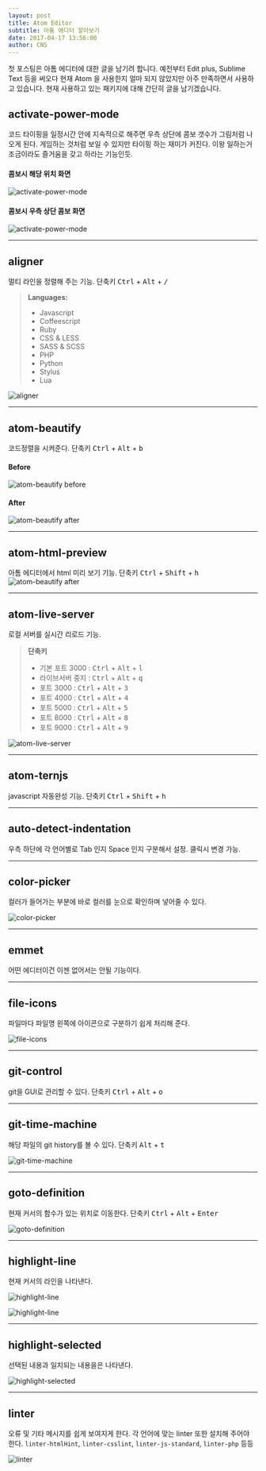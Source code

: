 ```yaml
---
layout: post
title: Atom Editor
subtitle: 아톰 에디터 알아보기
date: 2017-04-17 13:56:00
author: CNS
---
```


첫 포스팅은 아톰 에디터에 대한 글을 남기려 합니다. 예전부터 Edit plus, Sublime Text 등을 써오다 현재 Atom 을 사용한지 얼마 되지 않았지만 아주 만족하면서 사용하고 있습니다. 현재 사용하고 있는 패키지에 대해 간단히 글을 남기겠습니다.

## activate-power-mode ##
코드 타이핑을 일정시간 안에 지속적으로 해주면 우측 상단에 콤보 갯수가 그림처럼 나오게 된다. 게임하는 것처럼 보일 수 있지만 타이핑 하는 재미가 커진다. 이왕 일하는거 조금이라도 즐거움을 갖고 하라는 기능인듯.



#### 콤보시 해당 위치 화면 ####
![activate-power-mode](https://i.github-camo.com/b1d03b9b7a9d7dc9a32d1eab307b5378f8c59a7b/68747470733a2f2f636c6f75642e67697468756275736572636f6e74656e742e636f6d2f6173736574732f3638383431352f31313631353536352f31306631363435362d396336352d313165352d386166342d3236356630316663383361302e676966)


#### 콤보시 우측 상단 콤보 화면 ####
![activate-power-mode](https://i.github-camo.com/ca572e22e64a42c44f59e1ebb40d4a1e1b748761/68747470733a2f2f636c6f75642e67697468756275736572636f6e74656e742e636f6d2f6173736574732f31303539303739392f31383831373233372f38373663326438342d383332312d313165362d383332342d6631353430363034633062642e676966)

----------

## aligner ##
멀티 라인을 정렬해 주는 기능.
단축키 <kbd>Ctrl</kbd> + <kbd>Alt</kbd> + <kbd>/</kbd>

>**Languages:**
> - Javascript
> - Coffeescript
> - Ruby
> - CSS & LESS
> - SASS & SCSS
> - PHP
> - Python
> - Stylus
> - Lua

![aligner](https://i.github-camo.com/00db833ad432a419abb9fd49bcd6297ab823d9a2/68747470733a2f2f7261772e6769746875622e636f6d2f61647269616e6c656534342f61746f6d2d616c69676e65722f6d61737465722f64656d6f2e676966)

----------

## atom-beautify ##
코드정렬을 시켜준다.
단축키 <kbd>Ctrl</kbd> + <kbd>Alt</kbd> + <kbd>b</kbd>


#### Before ####
![atom-beautify before](https://i.github-camo.com/5229b375979441bdcee790e2f0802b3899678baa/68747470733a2f2f636c6f75642e67697468756275736572636f6e74656e742e636f6d2f6173736574732f313838353333332f31363534323732372f64623532616463362d343038612d313165362d383234652d3034616564303662643266372e706e67)


#### After ####
![atom-beautify after](https://i.github-camo.com/8f053415f4dfba4849d9bbe8327425d54511d94b/68747470733a2f2f636c6f75642e67697468756275736572636f6e74656e742e636f6d2f6173736574732f313838353333332f31363534323732382f64636163333730302d343038612d313165362d386533352d3963386663343433326564632e706e67)

----------

## atom-html-preview ##
아톰 에디터에서 html 미리 보기 기능.
단축키 <kbd>Ctrl</kbd> + <kbd>Shift</kbd> + <kbd>h</kbd>
![atom-beautify after](https://i.github-camo.com/8f053415f4dfba4849d9bbe8327425d54511d94b/68747470733a2f2f636c6f75642e67697468756275736572636f6e74656e742e636f6d2f6173736574732f313838353333332f31363534323732382f64636163333730302d343038612d313165362d386533352d3963386663343433326564632e706e67)

----------

## atom-live-server ##
로컬 서버를 실시간 리로드 기능.

>**단축키**
> - 기본 포트 3000 : <kbd>Ctrl</kbd> + <kbd>Alt</kbd> + <kbd>l</kbd>
> - 라이브서버 중지 : <kbd>Ctrl</kbd> + <kbd>Alt</kbd> + <kbd>q</kbd>
> - 포트 3000 : <kbd>Ctrl</kbd> + <kbd>Alt</kbd> + <kbd>3</kbd>
> - 포트 4000 : <kbd>Ctrl</kbd> + <kbd>Alt</kbd> + <kbd>4</kbd>
> - 포트 5000 : <kbd>Ctrl</kbd> + <kbd>Alt</kbd> + <kbd>5</kbd>
> - 포트 8000 : <kbd>Ctrl</kbd> + <kbd>Alt</kbd> + <kbd>8</kbd>
> - 포트 9000 : <kbd>Ctrl</kbd> + <kbd>Alt</kbd> + <kbd>9</kbd>

![atom-live-server](https://i.github-camo.com/80362269abcbd6c9f78c1441b0f6de285a88e773/68747470733a2f2f7261772e67697468756275736572636f6e74656e742e636f6d2f6a61732d6368656e2f61746f6d2d6c6976652d7365727665722f6d61737465722f646f632f64656d6f2e676966)

----------

## atom-ternjs ##
javascript 자동완성 기능.
단축키 <kbd>Ctrl</kbd> + <kbd>Shift</kbd> + <kbd>h</kbd>

----------

## auto-detect-indentation ##
우측 하단에 각 언어별로 Tab 인지 Space 인지 구분해서 설정. 클릭시 변경 가능.

----------

## color-picker ##
컬러가 들어가는 부분에 바로 컬러를 눈으로 확인하며 넣어줄 수 있다.

![color-picker](https://i.github-camo.com/467c72e686f00893c3d36bf46499e76c10f31787/68747470733a2f2f6769746875622e636f6d2f74686f6d61736c696e647374726f6d2f636f6c6f722d7069636b65722f7261772f6d61737465722f707265766965772e676966)

----------

## emmet ##
어떤 에디터이건 이젠 없어서는 안될 기능이다.

----------

## file-icons ##
파일마다 파일명 왼쪽에 아이콘으로 구분하기 쉽게 처리해 준다.

![file-icons](https://i.github-camo.com/fb720dc73a9cf634fef9b11e87f0cd194284e3be/68747470733a2f2f7261772e67697468756275736572636f6e74656e742e636f6d2f66696c652d69636f6e732f61746f6d2f363731343730366632363865323537313030653033633965623532383139636239376164353730622f707265766965772e706e67)

----------

## git-control ##
git을 GUI로 관리할 수 있다.
단축키 <kbd>Ctrl</kbd> + <kbd>Alt</kbd> + <kbd>o</kbd>

----------

## git-time-machine ##
해당 파일의 git history를 볼 수 있다.
단축키 <kbd>Alt</kbd> + <kbd>t</kbd>

![git-time-machine](https://i.github-camo.com/62085307dccead1c2f5efdf4d7a40f9cdb777b93/68747470733a2f2f7261772e67697468756275736572636f6e74656e742e636f6d2f6c6974746c656265652f6769742d74696d652d6d616368696e652f6d61737465722f7265736f75726365732f74696d656d616368696e652e676966)

----------

## goto-definition ##
현재 커서의 함수가 있는 위치로 이동한다.
단축키 <kbd>Ctrl</kbd> + <kbd>Alt</kbd> + <kbd>Enter</kbd>

![goto-definition](https://i.github-camo.com/eda0a098e9fb8556ef623a9e2375e539dae82708/687474703a2f2f7777312e73696e61696d672e636e2f6c617267652f37316566343663316c7931666474387767626169716732307a69306a386864752e676966)

----------

## highlight-line ##
현재 커서의 라인을 나타낸다.

![highlight-line](https://i.github-camo.com/6a26903350fa3c42ae7fe60907894196c495bb88/687474703a2f2f692e696d6775722e636f6d2f666133325774722e706e67)


![highlight-line](https://i.github-camo.com/e8cbffbf141175b7c4e1b64aae803fe861c74836/687474703a2f2f692e696d6775722e636f6d2f4731623865414a2e706e67)

----------

## highlight-selected ##
선택된 내용과 일치되는 내용을은 나타낸다.

![highlight-selected](https://i.github-camo.com/fb3c3e8f4170fc20047810e53cdfa1041f302a28/687474703a2f2f692e696d6775722e636f6d2f4335466e7a7a512e676966)

----------

## linter ##
오류 및 기타 메시지를 쉽게 보여지게 한다. 각 언어에 맞는 linter 또한 설치해 주어야 한다. `linter-htmlHint`, `linter-csslint`, `linter-js-standard`, `linter-php` 등등


![linter](https://i.github-camo.com/a7fa1da3b5b4bdea00b5d25591f47e0751f64d4e/68747470733a2f2f636c6f75642e67697468756275736572636f6e74656e742e636f6d2f6173736574732f343237383131332f32333837393933332f31616231376532612d303837322d313165372d383033642d3366653063636663363739302e676966)

